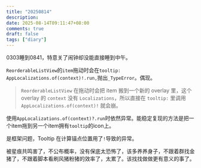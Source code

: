 ```yaml
---
title: "20250814"
description: 
date: 2025-08-14T09:11:47+08:00
comments: true
draft: false
tags: ["diary"]
---
```

0303睡到0841，特意关了闹钟却没能直接睡到中午。

`ReorderableListView`的`item`拖动时会在`tooltip: AppLocalizations.of(context)!.run,`抛出`_TypeError`。偶现。

> `ReorderableListView` 在拖动时会把 item 搬到一个新的 overlay 里，这个 overlay 的 `context` 没有 `Localizations`，所以直接在 `tooltip:` 里调用 `AppLocalizations.of(context)!` 就会崩。

使用`AppLocalizations.of(context)?.run`时依然异常。能稳定复现的方法是把一个item拖到另一个item拥有`tooltip`的icon上。

是框架问题，Tooltip 在计算锚点位置用了`!`导致的异常。

被星痕共鸣害了，不公布概率，没有保底太恐怖了，该多养养身子，不跟着群找金猪了，不跟着脚本看刷风猪粉猪的效率了，太累了。该找找做做更有意义的事了。
